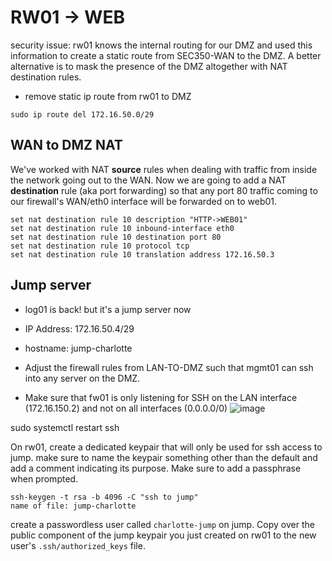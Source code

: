 
# RW01 -> WEB
security issue:  rw01 knows the internal routing for our DMZ and used this information to create a static route from SEC350-WAN to the DMZ.  A better alternative is to mask the presence of the DMZ altogether with NAT destination rules.

- remove static ip route from rw01 to DMZ
```
sudo ip route del 172.16.50.0/29
```

## WAN to DMZ NAT
We've worked with NAT **source** rules when dealing with traffic from inside the network going out to the WAN.  Now we are going to add a NAT **destination** rule (aka port forwarding) so that any port 80 traffic coming to our firewall's WAN/eth0 interface will be forwarded on to web01. 
```
set nat destination rule 10 description "HTTP->WEB01"
set nat destination rule 10 inbound-interface eth0
set nat destination rule 10 destination port 80
set nat destination rule 10 protocol tcp
set nat destination rule 10 translation address 172.16.50.3
```

## Jump server
- log01 is back! but it's a jump server now
- IP Address: 172.16.50.4/29
- hostname: jump-charlotte


- Adjust the firewall rules from LAN-TO-DMZ  such that mgmt01 can ssh into any server on the DMZ.


- Make sure that fw01 is only listening for SSH on the LAN interface (172.16.150.2) and not on all interfaces (0.0.0.0/0)
![image](https://github.com/user-attachments/assets/76304685-062f-41df-ac18-092174428aa2)

sudo systemctl restart ssh



On rw01, create a dedicated keypair that will only be used for ssh access to jump. make sure to name the keypair something other than the default and add a comment indicating its purpose.  Make sure to add a passphrase when prompted.

```
ssh-keygen -t rsa -b 4096 -C "ssh to jump"
name of file: jump-charlotte
```

create a passwordless user called `charlotte-jump` on jump.  Copy over the public component of the jump keypair you just created on rw01 to the new user's `.ssh/authorized_keys` file. 


